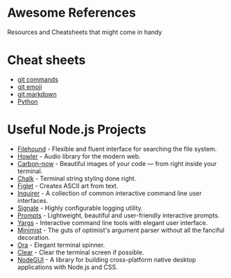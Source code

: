 # Awesome References
Resources and Cheatsheets that might come in handy

# Cheat sheets
* [git commands](https://education.github.com/git-cheat-sheet-education.pdf)
* [git emoji](https://github.com/ikatyang/emoji-cheat-sheet)
* [git markdown](https://guides.github.com/features/mastering-markdown/)
* [Python](https://github.com/aneagoie/ztm-python-cheat-sheet)

# Useful Node.js Projects
* [Filehound](https://github.com/nspragg/filehound/blob/master/README.md) - Flexible and fluent interface for searching the file system.
* [Howler](https://github.com/goldfire/howler.js/) - Audio library for the modern web.
* [Carbon-now](https://github.com/mixn/carbon-now-cli) - Beautiful images of your code — from right inside your terminal.
* [Chalk](https://github.com/chalk/chalk) - Terminal string styling done right.
* [Figlet](https://github.com/patorjk/figlet.js) - Creates ASCII art from text.
* [Inquirer](https://github.com/SBoudrias/Inquirer.js) - A collection of common interactive command line user interfaces.
* [Signale](https://github.com/klaussinani/signale) - Highly configurable logging utility.
* [Prompts](https://github.com/terkelg/prompts) - Lightweight, beautiful and user-friendly interactive prompts.
* [Yargs](https://github.com/yargs/yargs) - Interactive command line tools with elegant user interface.
* [Minimist](https://github.com/substack/minimist) - The guts of optimist's argument parser without all the fanciful decoration.
* [Ora](https://github.com/sindresorhus/ora) - Elegant terminal spinner.
* [Clear](https://github.com/bahamas10/node-clear) - Clear the terminal screen if possible.
* [NodeGUI](https://docs.nodegui.org/) - A library for building cross-platform native desktop applications with Node.js and CSS.

